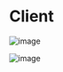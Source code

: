 # Client

![image](https://user-images.githubusercontent.com/101192229/204123702-52da2155-d5d4-4924-93d6-778456636800.png)

![image](https://user-images.githubusercontent.com/101192229/204123711-29aeb028-eb5f-498f-b28b-a84bf9ebd4c9.png)
